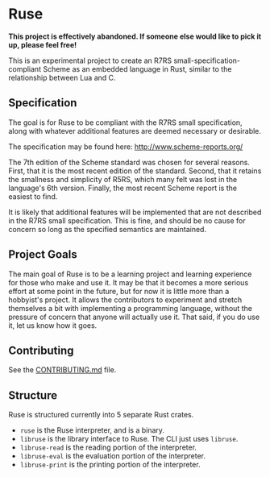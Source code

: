 # Ruse

__This project is effectively abandoned. If someone else would like to pick it up, please feel free!__

This is an experimental project to create an R7RS small-specification-compliant
Scheme as an embedded language in Rust, similar to the relationship between Lua
and C.

## Specification

The goal is for Ruse to be compliant with the R7RS small specification, along
with whatever additional features are deemed necessary or desirable.

The specification may be found here: http://www.scheme-reports.org/

The 7th edition of the Scheme standard was chosen for several reasons. First,
that it is the most recent edition of the standard. Second, that it retains
the smallness and simplicity of R5RS, which many felt was lost in the
language's 6th version. Finally, the most recent Scheme report is the easiest
to find.

It is likely that additional features will be implemented that are not
described in the R7RS small specification. This is fine, and should be no
cause for concern so long as the specified semantics are maintained.

## Project Goals

The main goal of Ruse is to be a learning project and learning experience for
those who make and use it. It may be that it becomes a more serious effort at
some point in the future, but for now it is little more than a hobbyist's
project. It allows the contributors to experiment and stretch themselves a bit
with implementing a programming language, without the pressure of concern that
anyone will actually use it. That said, if you do use it, let us know how it
goes.

## Contributing

See the [CONTRIBUTING.md](CONTRIBUTING.md) file.

## Structure

Ruse is structured currently into 5 separate Rust crates.

- `ruse` is the Ruse interpreter, and is a binary.
- `libruse` is the library interface to Ruse. The CLI just uses `libruse`.
- `libruse-read` is the reading portion of the interpreter.
- `libruse-eval` is the evaluation portion of the interpreter.
- `libruse-print` is the printing portion of the interpreter.


